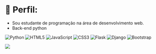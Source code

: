 # 💫 Perfil:

<ul>
    <li>
        Sou estudante de programação na área de desenvolvimento web.
    </li>
    <li>
        Back-end python
    </li>
</ul>

![Python](https://img.shields.io/badge/python-3670A0?style=for-the-badge&logo=python&logoColor=ffdd54) ![HTML5](https://img.shields.io/badge/html5-%23E34F26.svg?style=for-the-badge&logo=html5&logoColor=white) ![JavaScript](https://img.shields.io/badge/javascript-%23323330.svg?style=for-the-badge&logo=javascript&logoColor=%23F7DF1E) ![CSS3](https://img.shields.io/badge/css3-%231572B6.svg?style=for-the-badge&logo=css3&logoColor=white) ![Flask](https://img.shields.io/badge/flask-%23000.svg?style=for-the-badge&logo=flask&logoColor=white) ![Django](https://img.shields.io/badge/django-%23092E20.svg?style=for-the-badge&logo=django&logoColor=white) ![Bootstrap](https://img.shields.io/badge/bootstrap-%238511FA.svg?style=for-the-badge&logo=bootstrap&logoColor=white)

![](https://github-readme-stats.vercel.app/api/top-langs/?username=PedroHenriqee&theme=blue-green&hide_border=false&include_all_commits=false&count_private=false&layout=compact)
